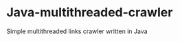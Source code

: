 Java-multithreaded-crawler
==========================

Simple multithreaded links crawler written in Java
